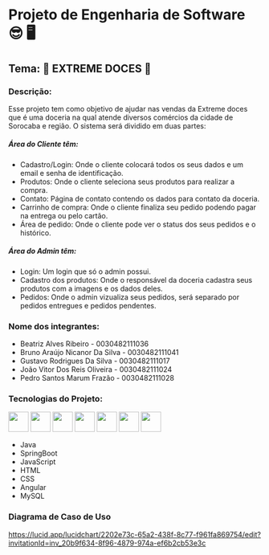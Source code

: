 # Projeto de Engenharia de Software 😎 🖥️
## Tema: 🍭 EXTREME DOCES 🍭


### Descrição:
Esse projeto tem como objetivo de ajudar nas vendas da Extreme doces que é uma doceria na qual atende diversos comércios da cidade de Sorocaba e região.
O sistema será dividido em duas partes: 
##### Área do Cliente têm:
 + Cadastro/Login: Onde o cliente colocará todos os seus dados e um email e senha de identificação.
 + Produtos: Onde o cliente seleciona seus produtos para realizar a compra.
 + Contato: Página de contato contendo os dados para contato da doceria.
 + Carrinho de compra: Onde o cliente finaliza seu pedido podendo pagar na entrega ou pelo cartão. 
 + Área de pedido: Onde o cliente pode ver o status dos seus pedidos e o histórico.
##### Área do Admin têm:
 + Login: Um login que só o admin possui.
 + Cadastro dos produtos: Onde o responsável da doceria cadastra seus produtos com a imagens e os dados deles.
 + Pedidos: Onde o admin vizualiza seus pedidos, será separado por pedidos entregues e pedidos pendentes.

### Nome dos integrantes:
+ Beatriz Alves Ribeiro - 0030482111036
+ Bruno Araújo Nicanor Da Silva - 0030482111041
+ Gustavo Rodrigues Da Silva - 0030482111017
+ João Vitor Dos Reis Oliveira - 0030482111024
+ Pedro Santos Marum Frazão - 0030482111028

### Tecnologias do Projeto: 
<div style="display: inline_block">
  <img  aling="center" heigth="30" width="40" src="https://cdn.jsdelivr.net/gh/devicons/devicon/icons/java/java-original-wordmark.svg" />
  <img  aling="cebter" heigth="30" width="40" src="https://cdn.jsdelivr.net/gh/devicons/devicon/icons/spring/spring-original.svg" />
  <img  aling="center" heigth="30" width="40" src="https://cdn.jsdelivr.net/gh/devicons/devicon/icons/javascript/javascript-original.svg" />
  <img  aling="center" heigth="30" width="40" src="https://cdn.jsdelivr.net/gh/devicons/devicon/icons/html5/html5-original-wordmark.svg" />
  <img  aling="center" heigth="30" width="40" src="https://cdn.jsdelivr.net/gh/devicons/devicon/icons/css3/css3-original-wordmark.svg" />
  <img  aling="center" heigth="30" width="40" src="https://cdn.jsdelivr.net/gh/devicons/devicon/icons/angularjs/angularjs-original.svg" />
  <img  aling="center" heigth="30" width="40" src="https://cdn.jsdelivr.net/gh/devicons/devicon/icons/mysql/mysql-plain-wordmark.svg" />
   
</div>

+ Java
+ SpringBoot
+ JavaScript
+ HTML
+ CSS
+ Angular
+ MySQL

### Diagrama de Caso de Uso
https://lucid.app/lucidchart/2202e73c-65a2-438f-8c77-f961fa869754/edit?invitationId=inv_20b9f634-8f96-4879-974a-ef6b2cb53e3c

